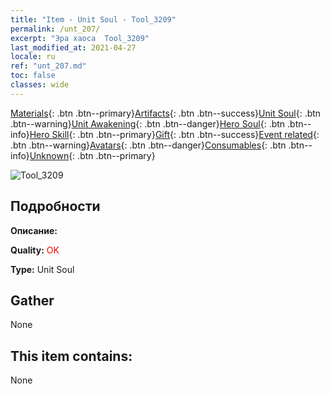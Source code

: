 ```yaml
---
title: "Item - Unit Soul - Tool_3209"
permalink: /unt_207/
excerpt: "Эра хаоса  Tool_3209"
last_modified_at: 2021-04-27
locale: ru
ref: "unt_207.md"
toc: false
classes: wide
---
```

 [Materials](/ItemsRU/){: .btn .btn--primary}[Artifacts](/ItemsRU/Artifacts/){: .btn .btn--success}[Unit Soul](/ItemsRU/UnitSoul/){: .btn .btn--warning}[Unit Awakening](/ItemsRU/UnitAwakening/){: .btn .btn--danger}[Hero Soul](/ItemsRU/HeroSoul/){: .btn .btn--info}[Hero Skill](/ItemsRU/HeroSkill/){: .btn .btn--primary}[Gift](/ItemsRU/Gift/){: .btn .btn--success}[Event related](/ItemsRU/Events/){: .btn .btn--warning}[Avatars](/ItemsRU/Avatars/){: .btn .btn--danger}[Consumables](/ItemsRU/Consumables/){: .btn .btn--info}[Unknown](/ItemsRU/Unknown/){: .btn .btn--primary}

 ![Tool_3209](/images/u/ti_tanglang.jpg)

## Подробности
 **Описание:** 

 **Quality:** <span style="color: #FF0000">OK</span>

 **Type:** Unit Soul

## Gather

  None

## This item contains:

  None

